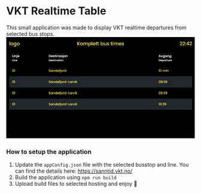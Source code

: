 # VKT Realtime Table

This small application was made to display VKT realtime departures from selected bus stops.
![preview image](https://github.com/miiik4/vkt.realtime.table/blob/main/assets/preview.png?raw=true)

### How to setup the application

1. Update the `appConfig.json` file with the selected busstop and line. You can find the details here: https://sanntid.vkt.no/
2. Build the application using `npm run build`
3. Upload build files to selected hosting and enjoy 🙌
